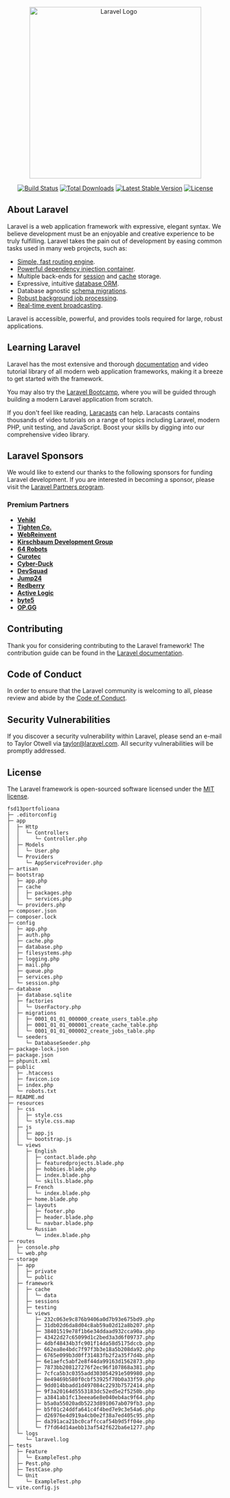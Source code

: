 <p align="center"><a href="https://laravel.com" target="_blank"><img src="https://raw.githubusercontent.com/laravel/art/master/logo-lockup/5%20SVG/2%20CMYK/1%20Full%20Color/laravel-logolockup-cmyk-red.svg" width="400" alt="Laravel Logo"></a></p>

<p align="center">
<a href="https://github.com/laravel/framework/actions"><img src="https://github.com/laravel/framework/workflows/tests/badge.svg" alt="Build Status"></a>
<a href="https://packagist.org/packages/laravel/framework"><img src="https://img.shields.io/packagist/dt/laravel/framework" alt="Total Downloads"></a>
<a href="https://packagist.org/packages/laravel/framework"><img src="https://img.shields.io/packagist/v/laravel/framework" alt="Latest Stable Version"></a>
<a href="https://packagist.org/packages/laravel/framework"><img src="https://img.shields.io/packagist/l/laravel/framework" alt="License"></a>
</p>

## About Laravel

Laravel is a web application framework with expressive, elegant syntax. We believe development must be an enjoyable and creative experience to be truly fulfilling. Laravel takes the pain out of development by easing common tasks used in many web projects, such as:

- [Simple, fast routing engine](https://laravel.com/docs/routing).
- [Powerful dependency injection container](https://laravel.com/docs/container).
- Multiple back-ends for [session](https://laravel.com/docs/session) and [cache](https://laravel.com/docs/cache) storage.
- Expressive, intuitive [database ORM](https://laravel.com/docs/eloquent).
- Database agnostic [schema migrations](https://laravel.com/docs/migrations).
- [Robust background job processing](https://laravel.com/docs/queues).
- [Real-time event broadcasting](https://laravel.com/docs/broadcasting).

Laravel is accessible, powerful, and provides tools required for large, robust applications.

## Learning Laravel

Laravel has the most extensive and thorough [documentation](https://laravel.com/docs) and video tutorial library of all modern web application frameworks, making it a breeze to get started with the framework.

You may also try the [Laravel Bootcamp](https://bootcamp.laravel.com), where you will be guided through building a modern Laravel application from scratch.

If you don't feel like reading, [Laracasts](https://laracasts.com) can help. Laracasts contains thousands of video tutorials on a range of topics including Laravel, modern PHP, unit testing, and JavaScript. Boost your skills by digging into our comprehensive video library.

## Laravel Sponsors

We would like to extend our thanks to the following sponsors for funding Laravel development. If you are interested in becoming a sponsor, please visit the [Laravel Partners program](https://partners.laravel.com).

### Premium Partners

- **[Vehikl](https://vehikl.com/)**
- **[Tighten Co.](https://tighten.co)**
- **[WebReinvent](https://webreinvent.com/)**
- **[Kirschbaum Development Group](https://kirschbaumdevelopment.com)**
- **[64 Robots](https://64robots.com)**
- **[Curotec](https://www.curotec.com/services/technologies/laravel/)**
- **[Cyber-Duck](https://cyber-duck.co.uk)**
- **[DevSquad](https://devsquad.com/hire-laravel-developers)**
- **[Jump24](https://jump24.co.uk)**
- **[Redberry](https://redberry.international/laravel/)**
- **[Active Logic](https://activelogic.com)**
- **[byte5](https://byte5.de)**
- **[OP.GG](https://op.gg)**

## Contributing

Thank you for considering contributing to the Laravel framework! The contribution guide can be found in the [Laravel documentation](https://laravel.com/docs/contributions).

## Code of Conduct

In order to ensure that the Laravel community is welcoming to all, please review and abide by the [Code of Conduct](https://laravel.com/docs/contributions#code-of-conduct).

## Security Vulnerabilities

If you discover a security vulnerability within Laravel, please send an e-mail to Taylor Otwell via [taylor@laravel.com](mailto:taylor@laravel.com). All security vulnerabilities will be promptly addressed.

## License

The Laravel framework is open-sourced software licensed under the [MIT license](https://opensource.org/licenses/MIT).


```
fsd13portfolioana
├─ .editorconfig
├─ app
│  ├─ Http
│  │  └─ Controllers
│  │     └─ Controller.php
│  ├─ Models
│  │  └─ User.php
│  └─ Providers
│     └─ AppServiceProvider.php
├─ artisan
├─ bootstrap
│  ├─ app.php
│  ├─ cache
│  │  ├─ packages.php
│  │  └─ services.php
│  └─ providers.php
├─ composer.json
├─ composer.lock
├─ config
│  ├─ app.php
│  ├─ auth.php
│  ├─ cache.php
│  ├─ database.php
│  ├─ filesystems.php
│  ├─ logging.php
│  ├─ mail.php
│  ├─ queue.php
│  ├─ services.php
│  └─ session.php
├─ database
│  ├─ database.sqlite
│  ├─ factories
│  │  └─ UserFactory.php
│  ├─ migrations
│  │  ├─ 0001_01_01_000000_create_users_table.php
│  │  ├─ 0001_01_01_000001_create_cache_table.php
│  │  └─ 0001_01_01_000002_create_jobs_table.php
│  └─ seeders
│     └─ DatabaseSeeder.php
├─ package-lock.json
├─ package.json
├─ phpunit.xml
├─ public
│  ├─ .htaccess
│  ├─ favicon.ico
│  ├─ index.php
│  └─ robots.txt
├─ README.md
├─ resources
│  ├─ css
│  │  ├─ style.css
│  │  └─ style.css.map
│  ├─ js
│  │  ├─ app.js
│  │  └─ bootstrap.js
│  └─ views
│     ├─ English
│     │  ├─ contact.blade.php
│     │  ├─ featuredprojects.blade.php
│     │  ├─ hobbies.blade.php
│     │  ├─ index.blade.php
│     │  └─ skills.blade.php
│     ├─ French
│     │  └─ index.blade.php
│     ├─ home.blade.php
│     ├─ layouts
│     │  ├─ footer.php
│     │  ├─ header.blade.php
│     │  └─ navbar.blade.php
│     └─ Russian
│        └─ index.blade.php
├─ routes
│  ├─ console.php
│  └─ web.php
├─ storage
│  ├─ app
│  │  ├─ private
│  │  └─ public
│  ├─ framework
│  │  ├─ cache
│  │  │  └─ data
│  │  ├─ sessions
│  │  ├─ testing
│  │  └─ views
│  │     ├─ 232c063e9c876b9406a0d7b93e675bd9.php
│  │     ├─ 31db02d6da8d04c8ab59a02d12a8b207.php
│  │     ├─ 38401519e78f1b6e34ddaad932cca90a.php
│  │     ├─ 43422d27c65099d1c2bed3a3d6f09737.php
│  │     ├─ 4dbf48434b3fc901f14da58d5175dccb.php
│  │     ├─ 662ea8e4bdc7f97f3b3e18a5b208da92.php
│  │     ├─ 6765e099b3d0ff31483fb2f2a35f7d4b.php
│  │     ├─ 6e1aefc5abf2e8f44da99163d1562873.php
│  │     ├─ 7873bb208127276f2ec96f107868a381.php
│  │     ├─ 7cfca5b3c0355add303054291e509980.php
│  │     ├─ 8e49469b580f0cbf53925f70b0a33f59.php
│  │     ├─ 9dd014bbadd1d497084c2293b7572414.php
│  │     ├─ 9f3a20164d5553183dc52ed5e2f5250b.php
│  │     ├─ a3841ab1fc13eeea6e8e040eb4ac9f64.php
│  │     ├─ b5a0a55020adb5223d891067ab079fb3.php
│  │     ├─ b5f01c24ddfa641c4f4bed7e9c3e54a6.php
│  │     ├─ d26976e4d919a4cb0e2f38a7ed405c95.php
│  │     ├─ da391aca21bc0caffccaf54b9d5ff04e.php
│  │     └─ f7fd64d14aebb13af542f622ba6e1277.php
│  └─ logs
│     └─ laravel.log
├─ tests
│  ├─ Feature
│  │  └─ ExampleTest.php
│  ├─ Pest.php
│  ├─ TestCase.php
│  └─ Unit
│     └─ ExampleTest.php
└─ vite.config.js

```